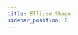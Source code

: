 ```yaml
---
title: Ellipse Shape
sidebar_position: 0
---
```


<DarumaPlayer src='https://raw.githubusercontent.com/verygoodgraphics/resource/main/feature/geometry__daruma/geometry__ellipse_shape.daruma' />

